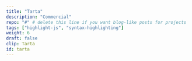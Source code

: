 ```yaml
---
title: "Tarta"
description: "Commercial"
repo: "#" # delete this line if you want blog-like posts for projects
tags: ["highlight-js", "syntax-highlighting"]
weight: 6
draft: false
clip: Tarta
id: tarta
---
```

